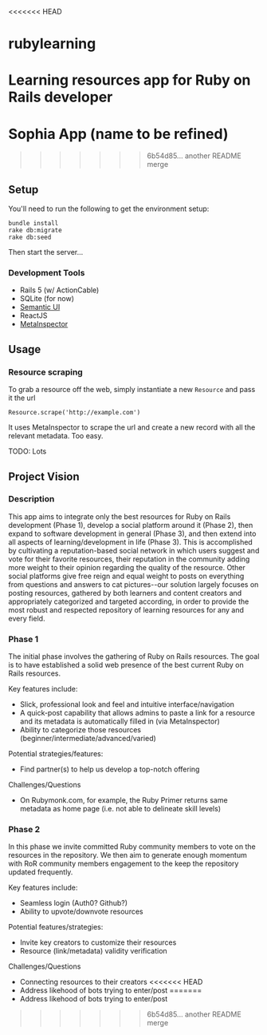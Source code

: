 <<<<<<< HEAD
# rubylearning
Learning resources app for Ruby on Rails developer
=======
# Sophia App (name to be refined)
>>>>>>> 6b54d85... another README merge

## Setup
You'll need to run the following to get the environment setup:
```
bundle install
rake db:migrate
rake db:seed
```
Then start the server...

### Development Tools
* Rails 5 (w/ ActionCable)
* SQLite (for now)
* [Semantic UI](https://semantic-ui.com/)
* ReactJS
* [MetaInspector](https://github.com/jaimeiniesta/metainspector)

## Usage

### Resource scraping
To grab a resource off the web, simply instantiate a new `Resource` and pass it the url
```
Resource.scrape('http://example.com')
```
It uses MetaInspector to scrape the url and create a new record with all the relevant metadata. Too easy.

TODO: Lots

## Project Vision

### Description
This app aims to integrate only the best resources for Ruby on Rails development (Phase 1), develop a social platform around it (Phase 2), 
then expand to software development in general (Phase 3), and then extend into all aspects of learning/development in life (Phase 3). 
This is accomplished by cultivating a reputation-based social network in which users suggest and vote for their favorite resources, their reputation in the community adding more weight
to their opinion regarding the quality of the resource. Other social platforms give free reign and equal weight to posts on everything from questions and answers
to cat pictures--our solution largely focuses on posting resources, gathered by both learners and content creators and appropriately categorized
and targeted according, in order to provide the most robust and respected repository of learning resources for any and every field. 

### Phase 1
The initial phase involves the gathering of Ruby on Rails resources. The goal is to have established a solid web presence 
of the best current Ruby on Rails resources. 

Key features include:
* Slick, professional look and feel and intuitive interface/navigation
* A quick-post capability that allows admins to paste a link for a resource and its metadata is automatically filled in (via MetaInspector)
* Ability to categorize those resources (beginner/intermediate/advanced/varied)

Potential strategies/features:
* Find partner(s) to help us develop a top-notch offering

Challenges/Questions
* On Rubymonk.com, for example, the Ruby Primer returns same metadata as home page (i.e. not able to delineate skill levels)

### Phase 2
In this phase we invite committed Ruby community members to vote on the resources in the repository.
We then aim to generate enough momentum with RoR community members engagement to the keep the repository updated frequently.

Key features include:
* Seamless login (Auth0? Github?)
* Ability to upvote/downvote resources

Potential features/strategies:
* Invite key creators to customize their resources
* Resource (link/metadata) validity verification

Challenges/Questions
* Connecting resources to their creators
<<<<<<< HEAD
* Address likehood of bots trying to enter/post
=======
* Address likehood of bots trying to enter/post
>>>>>>> 6b54d85... another README merge
